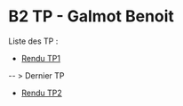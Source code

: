 # B2 TP - Galmot Benoit

Liste des TP :

- [Rendu TP1](https://github.com/BenoitYnov/Tp-ccna2/blob/master/tp/tp1.md)  

-- > Dernier TP
- [Rendu TP2](https://github.com/BenoitYnov/Tp-ccna2/blob/master/tp/tp2.md)
